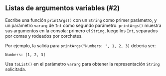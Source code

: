 ## Listas de argumentos variables (#2)

Escribe una función `printArgs()` con un `String` como primer parámetro, y un
parámetro `vararg` de `Int` como segundo parámetro. `printArgs()` muestra sus
argumentos en la consola: primero el `String`, luego los `Int`, separados por
comas y rodeados por corchetes.

Por ejemplo, la salida para `printArgs("Numbers: ", 1, 2, 3)` debería ser:

```text
Numbers: [1, 2, 3]
```

<div class="hint">

Usa `toList()` en el parámetro `vararg` para obtener la representación `String`
solicitada.

</div>